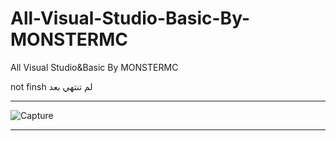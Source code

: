# All-Visual-Studio-Basic-By-MONSTERMC
All Visual Studio&amp;Basic By MONSTERMC

not finsh لم تنتهي بعد

** **

![Capture](https://user-images.githubusercontent.com/74623428/148659534-c42ec08b-e2a7-4da8-b63b-78cd9c31e2e0.PNG)

** **
